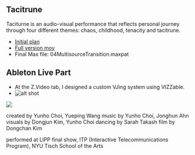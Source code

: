 ## Tacitrune
Taciturne is an audio-visual performance that reflects personal journey through four different themes: chaos, childhood, tenacity and tacitrune. 

- [Initial plan](https://www.dropbox.com/s/t9125izpwx3b7a7/LIPP_Yueping%26Yunho.pdf?dl=0)
- [Full version mov](https://www.youtube.com/watch?v=5IkgWBvUBzk)
- Final Max file: 04MultisourceTransition.maxpat

## Ableton Live Part
- At the Z.Video tab, I designed a custom VJing system using VIZZable. 
- ![alt shot](https://www.dropbox.com/s/kvff448e3kug5tb/ableton_capture.png?dl=0 "fff")
<img src="https://www.dropbox.com/s/eizx4u63mkkbv0r/ableton_capture%20copy.jpg?dl=0">

created by Yunho Choi, Yueping Wang
music by Yunho Choi, Jonghun Ahn
visuals by Dongjun Kim, Yunho Choi
dancing by Sarah Takash
film by Dongchan Kim

performed at LIPP final show, 
ITP (Interactive Telecommunications Program),
NYU Tisch School of the Arts
